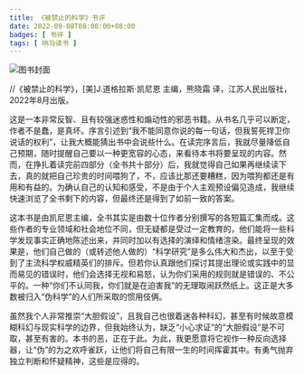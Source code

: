 ```yaml
---
title: 《被禁止的科学》书评
date: 2022-09-08T08:00:00+08:00
badges: [ 书评 ]
tags: [ 响马读书 ]
---
```


<div class="p-3 text-center">
  <img class="img-fluid" src="/images/2022/0908/book-cover.png" alt="图书封面" style="max-width:400px; max-height:400px;">
</div>

 //《被禁止的科学》，[美]J.道格拉斯·凯尼恩 主编，熊晓霜 译，江苏人民出版社，2022年8月出版。

这是一本非常反智、且有较强迷惑性和煽动性的邪恶书籍。从书名几乎可以断定，作者不是蠢，是真坏。序言引述到“我不能同意你说的每一句话，但我誓死捍卫你说话的权利”，让我大概能猜出书中会说些什么。在读完序言后，我就尽量降低自己预期，随时提醒自己要以一种更宽容的心态，来看待本书将要呈现的内容。然而，在挣扎着读完前四部分（全书共十部分）后，我就觉得自己如果再继续读下去，真的就把自己珍贵的时间喂狗了，不，应该比那还要糟糕，因为喂狗都还是有用和有益的。为确认自己的认知和感受，不是由于个人主观预设偏见造成，我继续快速浏览了全书剩下的内容，但最终还是得到了如前一致的答案。

这本书是由凯尼恩主编，全书其实是由数十位作者分别撰写的各短篇汇集而成。这些作者的专业领域和社会地位不同，但无疑都是受过一定教育的，他们能将一些科学发现事实正确地陈述出来，并同时加以有选择的演绎和情绪渲染。最终呈现的效果是，他们自己做的（或转述他人做的）“科学研究”是多么伟大和杰出，以至于受到了主流科学权威精英们的排斥。但若你认真跟他们探讨其提出理论或实践中的显而易见的错误时，他们会选择无视和易怒，认为你们采用的规则就是错误的、不公平的。一种“你们不认同我，你们就是在迫害我”的无理取闹跃然纸上。这正是大多数被归入“伪科学”的人们所采取的惯用伎俩。

虽然我个人非常推崇“大胆假设”，且我自己也很着迷各种科幻，甚至有时候故意模糊科幻与现实科学的边界，但我始终认为，缺乏“小心求证”的“大胆假设”是不可取，甚至有害的。本书的恶，正在于此。为此，我更愿意将它视作一种反向选择器，让“伪”的为之欢呼雀跃，让他们将自己有限一生的时间挥霍其中。有勇气抛弃独立判断和怀疑精神，这些是应得的。
